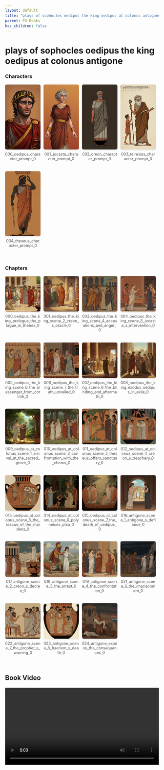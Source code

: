 ```yaml
---
layout: default
title: "plays of sophocles oedipus the king oedipus at colonus antigone"
parent: PG Books
has_children: false
---
```



<style>
.image-gallery {
  display: flex;
  flex-wrap: wrap;
  justify-content: space-between;
  margin-bottom: 20px;
}

.image-row {
  display: flex;
  justify-content: flex-start;
  width: 100%;
  margin-bottom: 20px;
}

.image-item {
  width: 23%;
  margin-right: 2%;
  text-align: center;
}

.image-item:last-child {
  margin-right: 0;
}

.image-item img {
  width: 100%;
  height: auto;
  object-fit: cover;
  border-radius: 5px;
  box-shadow: 0 2px 4px rgba(0,0,0,0.1);
}

.image-item p {
  margin-top: 5px;
  font-size: 0.9em;
  color: #555;
}

.video-container {
  margin: 20px 0;
}
</style>


# plays of sophocles oedipus the king oedipus at colonus antigone

<h3>Characters</h3>
<div class="image-gallery">
<div class="image-row">
  <div class="image-item">
    <img src="../../assets/pg_books_ai_generated_photos/plays_of_sophocles_oedipus_the_king_oedipus_at_colonus_antigone/characters/000_oedipus_character_prompt_0.png" alt="000_oedipus_character_prompt_0">
    <p>000_oedipus_character_prompt_0</p>
  </div>
  <div class="image-item">
    <img src="../../assets/pg_books_ai_generated_photos/plays_of_sophocles_oedipus_the_king_oedipus_at_colonus_antigone/characters/001_jocasta_character_prompt_0.png" alt="001_jocasta_character_prompt_0">
    <p>001_jocasta_character_prompt_0</p>
  </div>
  <div class="image-item">
    <img src="../../assets/pg_books_ai_generated_photos/plays_of_sophocles_oedipus_the_king_oedipus_at_colonus_antigone/characters/002_creon_character_prompt_0.png" alt="002_creon_character_prompt_0">
    <p>002_creon_character_prompt_0</p>
  </div>
  <div class="image-item">
    <img src="../../assets/pg_books_ai_generated_photos/plays_of_sophocles_oedipus_the_king_oedipus_at_colonus_antigone/characters/003_teiresias_character_prompt_0.png" alt="003_teiresias_character_prompt_0">
    <p>003_teiresias_character_prompt_0</p>
  </div>
</div>
<div class="image-row">
  <div class="image-item">
    <img src="../../assets/pg_books_ai_generated_photos/plays_of_sophocles_oedipus_the_king_oedipus_at_colonus_antigone/characters/004_theseus_character_prompt_0.png" alt="004_theseus_character_prompt_0">
    <p>004_theseus_character_prompt_0</p>
  </div>
</div>
</div>

<h3>Chapters</h3>
<div class="image-gallery">
<div class="image-row">
  <div class="image-item">
    <img src="../../assets/pg_books_ai_generated_photos/plays_of_sophocles_oedipus_the_king_oedipus_at_colonus_antigone/chapters/000_oedipus_the_king_prologue_the_plague_in_thebes_0.png" alt="000_oedipus_the_king_prologue_the_plague_in_thebes_0">
    <p>000_oedipus_the_king_prologue_the_plague_in_thebes_0</p>
  </div>
  <div class="image-item">
    <img src="../../assets/pg_books_ai_generated_photos/plays_of_sophocles_oedipus_the_king_oedipus_at_colonus_antigone/chapters/001_oedipus_the_king_scene_2_creon_s_oracle_0.png" alt="001_oedipus_the_king_scene_2_creon_s_oracle_0">
    <p>001_oedipus_the_king_scene_2_creon_s_oracle_0</p>
  </div>
  <div class="image-item">
    <img src="../../assets/pg_books_ai_generated_photos/plays_of_sophocles_oedipus_the_king_oedipus_at_colonus_antigone/chapters/003_oedipus_the_king_scene_4_accusations_and_anger_0.png" alt="003_oedipus_the_king_scene_4_accusations_and_anger_0">
    <p>003_oedipus_the_king_scene_4_accusations_and_anger_0</p>
  </div>
  <div class="image-item">
    <img src="../../assets/pg_books_ai_generated_photos/plays_of_sophocles_oedipus_the_king_oedipus_at_colonus_antigone/chapters/004_oedipus_the_king_scene_5_jocasta_s_intervention_0.png" alt="004_oedipus_the_king_scene_5_jocasta_s_intervention_0">
    <p>004_oedipus_the_king_scene_5_jocasta_s_intervention_0</p>
  </div>
</div>
<div class="image-row">
  <div class="image-item">
    <img src="../../assets/pg_books_ai_generated_photos/plays_of_sophocles_oedipus_the_king_oedipus_at_colonus_antigone/chapters/005_oedipus_the_king_scene_6_the_messenger_from_corinth_0.png" alt="005_oedipus_the_king_scene_6_the_messenger_from_corinth_0">
    <p>005_oedipus_the_king_scene_6_the_messenger_from_corinth_0</p>
  </div>
  <div class="image-item">
    <img src="../../assets/pg_books_ai_generated_photos/plays_of_sophocles_oedipus_the_king_oedipus_at_colonus_antigone/chapters/006_oedipus_the_king_scene_7_the_truth_unveiled_0.png" alt="006_oedipus_the_king_scene_7_the_truth_unveiled_0">
    <p>006_oedipus_the_king_scene_7_the_truth_unveiled_0</p>
  </div>
  <div class="image-item">
    <img src="../../assets/pg_books_ai_generated_photos/plays_of_sophocles_oedipus_the_king_oedipus_at_colonus_antigone/chapters/007_oedipus_the_king_scene_8_the_blinding_and_aftermath_0.png" alt="007_oedipus_the_king_scene_8_the_blinding_and_aftermath_0">
    <p>007_oedipus_the_king_scene_8_the_blinding_and_aftermath_0</p>
  </div>
  <div class="image-item">
    <img src="../../assets/pg_books_ai_generated_photos/plays_of_sophocles_oedipus_the_king_oedipus_at_colonus_antigone/chapters/008_oedipus_the_king_exodos_oedipus_in_exile_0.png" alt="008_oedipus_the_king_exodos_oedipus_in_exile_0">
    <p>008_oedipus_the_king_exodos_oedipus_in_exile_0</p>
  </div>
</div>
<div class="image-row">
  <div class="image-item">
    <img src="../../assets/pg_books_ai_generated_photos/plays_of_sophocles_oedipus_the_king_oedipus_at_colonus_antigone/chapters/009_oedipus_at_colonus_scene_1_arrival_at_the_sacred_grove_0.png" alt="009_oedipus_at_colonus_scene_1_arrival_at_the_sacred_grove_0">
    <p>009_oedipus_at_colonus_scene_1_arrival_at_the_sacred_grove_0</p>
  </div>
  <div class="image-item">
    <img src="../../assets/pg_books_ai_generated_photos/plays_of_sophocles_oedipus_the_king_oedipus_at_colonus_antigone/chapters/010_oedipus_at_colonus_scene_2_confrontation_with_the_chorus_0.png" alt="010_oedipus_at_colonus_scene_2_confrontation_with_the_chorus_0">
    <p>010_oedipus_at_colonus_scene_2_confrontation_with_the_chorus_0</p>
  </div>
  <div class="image-item">
    <img src="../../assets/pg_books_ai_generated_photos/plays_of_sophocles_oedipus_the_king_oedipus_at_colonus_antigone/chapters/011_oedipus_at_colonus_scene_3_theseus_offers_sanctuary_0.png" alt="011_oedipus_at_colonus_scene_3_theseus_offers_sanctuary_0">
    <p>011_oedipus_at_colonus_scene_3_theseus_offers_sanctuary_0</p>
  </div>
  <div class="image-item">
    <img src="../../assets/pg_books_ai_generated_photos/plays_of_sophocles_oedipus_the_king_oedipus_at_colonus_antigone/chapters/012_oedipus_at_colonus_scene_4_creon_s_treachery_0.png" alt="012_oedipus_at_colonus_scene_4_creon_s_treachery_0">
    <p>012_oedipus_at_colonus_scene_4_creon_s_treachery_0</p>
  </div>
</div>
<div class="image-row">
  <div class="image-item">
    <img src="../../assets/pg_books_ai_generated_photos/plays_of_sophocles_oedipus_the_king_oedipus_at_colonus_antigone/chapters/013_oedipus_at_colonus_scene_5_the_rescue_of_the_maidens_0.png" alt="013_oedipus_at_colonus_scene_5_the_rescue_of_the_maidens_0">
    <p>013_oedipus_at_colonus_scene_5_the_rescue_of_the_maidens_0</p>
  </div>
  <div class="image-item">
    <img src="../../assets/pg_books_ai_generated_photos/plays_of_sophocles_oedipus_the_king_oedipus_at_colonus_antigone/chapters/014_oedipus_at_colonus_scene_6_polyneices_plea_0.png" alt="014_oedipus_at_colonus_scene_6_polyneices_plea_0">
    <p>014_oedipus_at_colonus_scene_6_polyneices_plea_0</p>
  </div>
  <div class="image-item">
    <img src="../../assets/pg_books_ai_generated_photos/plays_of_sophocles_oedipus_the_king_oedipus_at_colonus_antigone/chapters/015_oedipus_at_colonus_scene_7_the_death_of_oedipus_0.png" alt="015_oedipus_at_colonus_scene_7_the_death_of_oedipus_0">
    <p>015_oedipus_at_colonus_scene_7_the_death_of_oedipus_0</p>
  </div>
  <div class="image-item">
    <img src="../../assets/pg_books_ai_generated_photos/plays_of_sophocles_oedipus_the_king_oedipus_at_colonus_antigone/chapters/016_antigone_scene_1_antigone_s_defiance_0.png" alt="016_antigone_scene_1_antigone_s_defiance_0">
    <p>016_antigone_scene_1_antigone_s_defiance_0</p>
  </div>
</div>
<div class="image-row">
  <div class="image-item">
    <img src="../../assets/pg_books_ai_generated_photos/plays_of_sophocles_oedipus_the_king_oedipus_at_colonus_antigone/chapters/017_antigone_scene_2_creon_s_decree_0.png" alt="017_antigone_scene_2_creon_s_decree_0">
    <p>017_antigone_scene_2_creon_s_decree_0</p>
  </div>
  <div class="image-item">
    <img src="../../assets/pg_books_ai_generated_photos/plays_of_sophocles_oedipus_the_king_oedipus_at_colonus_antigone/chapters/018_antigone_scene_3_the_arrest_0.png" alt="018_antigone_scene_3_the_arrest_0">
    <p>018_antigone_scene_3_the_arrest_0</p>
  </div>
  <div class="image-item">
    <img src="../../assets/pg_books_ai_generated_photos/plays_of_sophocles_oedipus_the_king_oedipus_at_colonus_antigone/chapters/019_antigone_scene_4_the_confrontation_0.png" alt="019_antigone_scene_4_the_confrontation_0">
    <p>019_antigone_scene_4_the_confrontation_0</p>
  </div>
  <div class="image-item">
    <img src="../../assets/pg_books_ai_generated_photos/plays_of_sophocles_oedipus_the_king_oedipus_at_colonus_antigone/chapters/021_antigone_scene_6_the_imprisonment_0.png" alt="021_antigone_scene_6_the_imprisonment_0">
    <p>021_antigone_scene_6_the_imprisonment_0</p>
  </div>
</div>
<div class="image-row">
  <div class="image-item">
    <img src="../../assets/pg_books_ai_generated_photos/plays_of_sophocles_oedipus_the_king_oedipus_at_colonus_antigone/chapters/022_antigone_scene_7_the_prophet_s_warning_0.png" alt="022_antigone_scene_7_the_prophet_s_warning_0">
    <p>022_antigone_scene_7_the_prophet_s_warning_0</p>
  </div>
  <div class="image-item">
    <img src="../../assets/pg_books_ai_generated_photos/plays_of_sophocles_oedipus_the_king_oedipus_at_colonus_antigone/chapters/023_antigone_scene_8_haemon_s_death_0.png" alt="023_antigone_scene_8_haemon_s_death_0">
    <p>023_antigone_scene_8_haemon_s_death_0</p>
  </div>
  <div class="image-item">
    <img src="../../assets/pg_books_ai_generated_photos/plays_of_sophocles_oedipus_the_king_oedipus_at_colonus_antigone/chapters/024_antigone_exodos_the_consequences_0.png" alt="024_antigone_exodos_the_consequences_0">
    <p>024_antigone_exodos_the_consequences_0</p>
  </div>
</div>
</div>

<h2>Book Video</h2>
<div class="video-container">
  <video controls width="100%">
    <source src="../../assets/pg_books_ai_generated_videos/plays_of_sophocles_oedipus_the_king_oedipus_at_colonus_antigone.mp4" type="video/mp4">
    Your browser does not support the video tag.
  </video>
</div>

